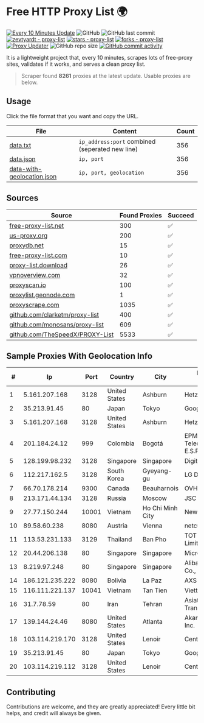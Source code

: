 
# Free HTTP Proxy List 🌍

[![Every 10 Minutes Update](https://github.com/mertguvencli/http-proxy-list/actions/workflows/main.yml/badge.svg?branch=main)](https://github.com/mertguvencli/http-proxy-list/actions/workflows/main.yml)
![GitHub](https://img.shields.io/github/license/mertguvencli/http-proxy-list)
![GitHub last commit](https://img.shields.io/github/last-commit/mertguvencli/http-proxy-list)
[![zevtyardt - proxy-list](https://img.shields.io/static/v1?label=zevtyardt&message=proxy-list&color=blue&logo=github)](https://github.com/zevtyardt/proxy-list "Go to GitHub repo")
[![stars - proxy-list](https://img.shields.io/github/stars/zevtyardt/proxy-list?style=social)](https://github.com/zevtyardt/proxy-list)
[![forks - proxy-list](https://img.shields.io/github/forks/zevtyardt/proxy-list?style=social)](https://github.com/zevtyardt/proxy-list)
[![Proxy Updater](https://github.com/zevtyardt/proxy-list/workflows/Proxy%20Updater/badge.svg)](https://github.com/zevtyardt/proxy-list/actions?query=workflow:"Proxy+Updater")
![GitHub repo size](https://img.shields.io/github/repo-size/zevtyardt/proxy-list)
[![GitHub commit activity](https://img.shields.io/github/commit-activity/m/zevtyardt/proxy-list?logo=commits)](https://github.com/zevtyardt/proxy-list/commits/main)

It is a lightweight project that, every 10 minutes, scrapes lots of free-proxy sites, validates if it works, and serves a clean proxy list.

> Scraper found **8261** proxies at the latest update. Usable proxies are below.

## Usage

Click the file format that you want and copy the URL.

|File|Content|Count|
|----|-------|-----|
|[data.txt](https://raw.githubusercontent.com/mertguvencli/http-proxy-list/main/proxy-list/data.txt)|`ip_address:port` combined (seperated new line)|356|
|[data.json](https://raw.githubusercontent.com/mertguvencli/http-proxy-list/main/proxy-list/data.json)|`ip, port`|356|
|[data-with-geolocation.json](https://raw.githubusercontent.com/mertguvencli/http-proxy-list/main/proxy-list/data-with-geolocation.json)|`ip, port, geolocation`|356|

## Sources

|Source|Found Proxies|Succeed|
|------|-------------|-------|
|[free-proxy-list.net](https://free-proxy-list.net)|300|✅|
|[us-proxy.org](https://www.us-proxy.org)|200|✅|
|[proxydb.net](http://proxydb.net)|15|✅|
|[free-proxy-list.com](https://free-proxy-list.com/?page=&port=&type%5B%5D=http&type%5B%5D=https&up_time=0&search=Search)|10|✅|
|[proxy-list.download](https://www.proxy-list.download/HTTP)|26|✅|
|[vpnoverview.com](https://vpnoverview.com/privacy/anonymous-browsing/free-proxy-servers)|32|✅|
|[proxyscan.io](https://www.proxyscan.io)|100|✅|
|[proxylist.geonode.com](https://proxylist.geonode.com/api/proxy-list?limit=300&page=1&sort_by=lastChecked&sort_type=desc&protocols=http,https)|1|✅|
|[proxyscrape.com](https://api.proxyscrape.com/v2/?request=displayproxies&protocol=http&timeout=10000&country=all&ssl=all&anonymity=all)|1035|✅|
|[github.com/clarketm/proxy-list](https://raw.githubusercontent.com/clarketm/proxy-list/master/proxy-list-raw.txt)|400|✅|
|[github.com/monosans/proxy-list](https://raw.githubusercontent.com/monosans/proxy-list/main/proxies/http.txt)|609|✅|
|[github.com/TheSpeedX/PROXY-List](https://raw.githubusercontent.com/TheSpeedX/PROXY-List/master/http.txt)|5533|✅|


## Sample Proxies With Geolocation Info

|#|Ip|Port|Country|City|Internet Service Provider|
|-|--|----|-------|----|-------------------------|
|1|5.161.207.168|3128|United States|Ashburn|Hetzner Online GmbH|
|2|35.213.91.45|80|Japan|Tokyo|Google LLC|
|3|5.161.207.168|3128|United States|Ashburn|Hetzner Online GmbH|
|4|201.184.24.12|999|Colombia|Bogotá|EPM Telecomunicaciones S.A. E.S.P.|
|5|128.199.98.232|3128|Singapore|Singapore|DigitalOcean, LLC|
|6|112.217.162.5|3128|South Korea|Gyeyang-gu|LG DACOM Corporation|
|7|66.70.178.214|9300|Canada|Beauharnois|OVH SAS|
|8|213.171.44.134|3128|Russia|Moscow|JSC Comcor|
|9|27.77.150.244|10001|Vietnam|Ho Chi Minh City|Newass2011xDSLHCMC|
|10|89.58.60.238|8080|Austria|Vienna|netcup GmbH|
|11|113.53.231.133|3129|Thailand|Ban Pho|TOT Public Company Limited|
|12|20.44.206.138|80|Singapore|Singapore|Microsoft Corporation|
|13|8.219.97.248|80|Singapore|Singapore|Alibaba (US) Technology Co., Ltd.|
|14|186.121.235.222|8080|Bolivia|La Paz|AXS Bolivia S. A.|
|15|116.111.221.137|10041|Vietnam|Tan Tien|Viettel Corporation|
|16|31.7.78.59|80|Iran|Tehran|Asiatech Data Transmission company|
|17|139.144.24.46|8080|United States|Atlanta|Akamai Technologies, Inc.|
|18|103.114.219.170|3128|United States|Lenoir|Centrilogic, Inc.|
|19|35.213.91.45|80|Japan|Tokyo|Google LLC|
|20|103.114.219.112|3128|United States|Lenoir|Centrilogic, Inc.|



## Contributing

Contributions are welcome, and they are greatly appreciated! Every
little bit helps, and credit will always be given.


